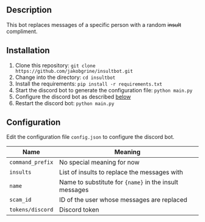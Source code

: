 ## Description
This bot replaces messages of a specific person with a random ~~insult~~ compliment.

## Installation
1. Clone this repository: `git clone https://github.com/jakobgrine/insultbot.git`
2. Change into the directory: `cd insultbot`
3. Install the requirements: `pip install -r requirements.txt`
4. Start the discord bot to generate the configuration file: `python main.py`
5. Configure the discord bot as described [below](#configuration)
6. Restart the discord bot: `python main.py`

## Configuration
Edit the configuration file `config.json` to configure the discord bot.

Name | Meaning
--- | ---
`command_prefix` | No special meaning for now
`insults` | List of insults to replace the messages with
`name` | Name to substitute for `{name}` in the insult messages
`scam_id` | ID of the user whose messages are replaced
`tokens/discord` | Discord token
